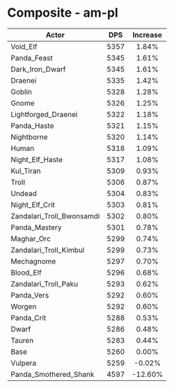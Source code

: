 # Composite - am-pl
| Actor | DPS | Increase |
|---|:---:|:---:|
|Void_Elf|5357|1.84%|
|Panda_Feast|5345|1.61%|
|Dark_Iron_Dwarf|5345|1.61%|
|Draenei|5335|1.42%|
|Goblin|5328|1.28%|
|Gnome|5326|1.25%|
|Lightforged_Draenei|5322|1.18%|
|Panda_Haste|5321|1.15%|
|Nightborne|5320|1.14%|
|Human|5318|1.09%|
|Night_Elf_Haste|5317|1.08%|
|Kul_Tiran|5309|0.93%|
|Troll|5306|0.87%|
|Undead|5304|0.83%|
|Night_Elf_Crit|5303|0.81%|
|Zandalari_Troll_Bwonsamdi|5302|0.80%|
|Panda_Mastery|5301|0.78%|
|Maghar_Orc|5299|0.74%|
|Zandalari_Troll_Kimbul|5299|0.73%|
|Mechagnome|5297|0.70%|
|Blood_Elf|5296|0.68%|
|Zandalari_Troll_Paku|5293|0.62%|
|Panda_Vers|5292|0.60%|
|Worgen|5292|0.60%|
|Panda_Crit|5288|0.53%|
|Dwarf|5286|0.48%|
|Tauren|5283|0.44%|
|Base|5260|0.00%|
|Vulpera|5259|-0.02%|
|Panda_Smothered_Shank|4597|-12.60%|
